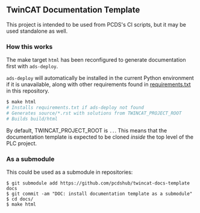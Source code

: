 ## TwinCAT Documentation Template

This project is intended to be used from PCDS's CI scripts, but it may be used
standalone as well.

### How this works

The make target ``html`` has been reconfigured to generate documentation
first with ``ads-deploy``.

``ads-deploy`` will automatically be installed in the current Python
environment if it is unavailable, along with other requirements found in
[requirements.txt](/requirements.txt) in this repository.

```bash
$ make html
# Installs requirements.txt if ads-deploy not found
# Generates source/*.rst with solutions from TWINCAT_PROJECT_ROOT
# Builds build/html
```

By default, TWINCAT_PROJECT_ROOT is `..`. This means that the documentation
template is expected to be cloned *inside* the top level of the PLC project.

### As a submodule

This could be used as a submodule in repositories:

```
$ git submodule add https://github.com/pcdshub/twincat-docs-template docs
$ git commit -am "DOC: install documentation template as a submodule"
$ cd docs/
$ make html
```

